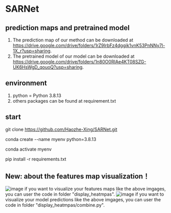 # SARNet
## prediction maps and pretrained model
1. The prediction map of our method can be downloaded at https://drive.google.com/drive/folders/1rZ9IrbFz4dggik1vnK53PnNNy7l-1X_r?usp=sharing.
2. The pretrained model of our model can be downloaded at https://drive.google.com/drive/folders/1n80O0RIAe4KT08SZG-UK6HsWgD_qouoQ?usp=sharing.
## environment
1. python = Python 3.8.13
2. others packages can be found at requirement.txt
## start
git clone https://github.com/Haozhe-Xing/SARNet.git

conda create --name myenv python=3.8.13

conda activate myenv

pip install -r requirements.txt

## New: about the features map visualization！ 
![image](https://github.com/Haozhe-Xing/SARNet/assets/41740840/5a916d02-8f6e-4437-b446-e5fff48e6c49)
if you want to visualize your features maps like the above imgages, you can user the code in folder "display_heatmpas".
![image](https://github.com/Haozhe-Xing/SARNet/assets/41740840/73971d14-da0f-4eb5-808f-67652d9b4719)
if you want to visualize your model predictions like the above imgages, you can user the code in folder "display_heatmpas/combine.py".
